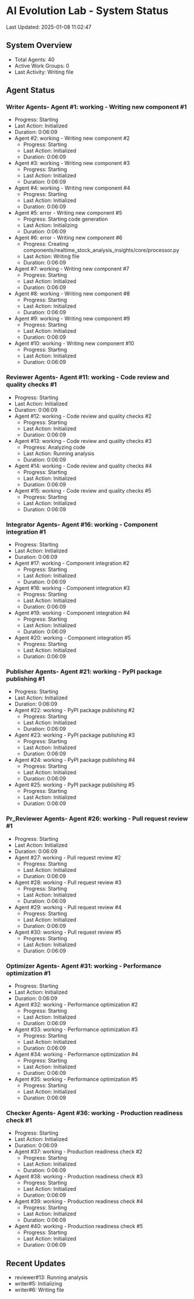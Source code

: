 # AI Evolution Lab - System Status
Last Updated: 2025-01-08 11:02:47

## System Overview
- Total Agents: 40
- Active Work Groups: 0
- Last Activity: Writing file

## Agent Status

### Writer Agents- Agent #1: working - Writing new component #1
  - Progress: Starting
  - Last Action: Initialized
  - Duration: 0:06:09
- Agent #2: working - Writing new component #2
  - Progress: Starting
  - Last Action: Initialized
  - Duration: 0:06:09
- Agent #3: working - Writing new component #3
  - Progress: Starting
  - Last Action: Initialized
  - Duration: 0:06:09
- Agent #4: working - Writing new component #4
  - Progress: Starting
  - Last Action: Initialized
  - Duration: 0:06:09
- Agent #5: error - Writing new component #5
  - Progress: Starting code generation
  - Last Action: Initializing
  - Duration: 0:06:09
- Agent #6: error - Writing new component #6
  - Progress: Creating components/realtime_stock_analysis_insights/core/processor.py
  - Last Action: Writing file
  - Duration: 0:06:09
- Agent #7: working - Writing new component #7
  - Progress: Starting
  - Last Action: Initialized
  - Duration: 0:06:09
- Agent #8: working - Writing new component #8
  - Progress: Starting
  - Last Action: Initialized
  - Duration: 0:06:09
- Agent #9: working - Writing new component #9
  - Progress: Starting
  - Last Action: Initialized
  - Duration: 0:06:09
- Agent #10: working - Writing new component #10
  - Progress: Starting
  - Last Action: Initialized
  - Duration: 0:06:09

### Reviewer Agents- Agent #11: working - Code review and quality checks #1
  - Progress: Starting
  - Last Action: Initialized
  - Duration: 0:06:09
- Agent #12: working - Code review and quality checks #2
  - Progress: Starting
  - Last Action: Initialized
  - Duration: 0:06:09
- Agent #13: working - Code review and quality checks #3
  - Progress: Analyzing code
  - Last Action: Running analysis
  - Duration: 0:06:09
- Agent #14: working - Code review and quality checks #4
  - Progress: Starting
  - Last Action: Initialized
  - Duration: 0:06:09
- Agent #15: working - Code review and quality checks #5
  - Progress: Starting
  - Last Action: Initialized
  - Duration: 0:06:09

### Integrator Agents- Agent #16: working - Component integration #1
  - Progress: Starting
  - Last Action: Initialized
  - Duration: 0:06:09
- Agent #17: working - Component integration #2
  - Progress: Starting
  - Last Action: Initialized
  - Duration: 0:06:09
- Agent #18: working - Component integration #3
  - Progress: Starting
  - Last Action: Initialized
  - Duration: 0:06:09
- Agent #19: working - Component integration #4
  - Progress: Starting
  - Last Action: Initialized
  - Duration: 0:06:09
- Agent #20: working - Component integration #5
  - Progress: Starting
  - Last Action: Initialized
  - Duration: 0:06:09

### Publisher Agents- Agent #21: working - PyPI package publishing #1
  - Progress: Starting
  - Last Action: Initialized
  - Duration: 0:06:09
- Agent #22: working - PyPI package publishing #2
  - Progress: Starting
  - Last Action: Initialized
  - Duration: 0:06:09
- Agent #23: working - PyPI package publishing #3
  - Progress: Starting
  - Last Action: Initialized
  - Duration: 0:06:09
- Agent #24: working - PyPI package publishing #4
  - Progress: Starting
  - Last Action: Initialized
  - Duration: 0:06:09
- Agent #25: working - PyPI package publishing #5
  - Progress: Starting
  - Last Action: Initialized
  - Duration: 0:06:09

### Pr_Reviewer Agents- Agent #26: working - Pull request review #1
  - Progress: Starting
  - Last Action: Initialized
  - Duration: 0:06:09
- Agent #27: working - Pull request review #2
  - Progress: Starting
  - Last Action: Initialized
  - Duration: 0:06:09
- Agent #28: working - Pull request review #3
  - Progress: Starting
  - Last Action: Initialized
  - Duration: 0:06:09
- Agent #29: working - Pull request review #4
  - Progress: Starting
  - Last Action: Initialized
  - Duration: 0:06:09
- Agent #30: working - Pull request review #5
  - Progress: Starting
  - Last Action: Initialized
  - Duration: 0:06:09

### Optimizer Agents- Agent #31: working - Performance optimization #1
  - Progress: Starting
  - Last Action: Initialized
  - Duration: 0:06:09
- Agent #32: working - Performance optimization #2
  - Progress: Starting
  - Last Action: Initialized
  - Duration: 0:06:09
- Agent #33: working - Performance optimization #3
  - Progress: Starting
  - Last Action: Initialized
  - Duration: 0:06:09
- Agent #34: working - Performance optimization #4
  - Progress: Starting
  - Last Action: Initialized
  - Duration: 0:06:09
- Agent #35: working - Performance optimization #5
  - Progress: Starting
  - Last Action: Initialized
  - Duration: 0:06:09

### Checker Agents- Agent #36: working - Production readiness check #1
  - Progress: Starting
  - Last Action: Initialized
  - Duration: 0:06:09
- Agent #37: working - Production readiness check #2
  - Progress: Starting
  - Last Action: Initialized
  - Duration: 0:06:09
- Agent #38: working - Production readiness check #3
  - Progress: Starting
  - Last Action: Initialized
  - Duration: 0:06:09
- Agent #39: working - Production readiness check #4
  - Progress: Starting
  - Last Action: Initialized
  - Duration: 0:06:09
- Agent #40: working - Production readiness check #5
  - Progress: Starting
  - Last Action: Initialized
  - Duration: 0:06:09


## Recent Updates
- reviewer#13: Running analysis
- writer#5: Initializing
- writer#6: Writing file
